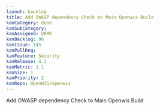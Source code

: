 ```yaml
---
layout: backlog
title: Add OWASP dependency Check to Main Openwis Build
kanCategory: done
kanSubCategory:
kanAssigned: UKMO
kanBacklog: 96
kanIssue: 145
kanPullReq:
kanFeature: Security
kanRelease: 4.2
kanMetric: 1.1
kanSize: 1
kanPriority: 2
kanRepo: OpenWIS/openwis
---
```

Add OWASP dependency Check to Main Openwis Build
